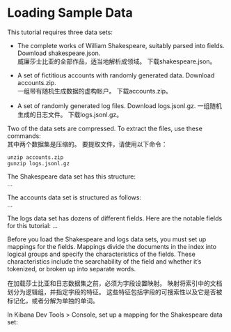 # Loading Sample Data
This tutorial requires three data sets:

- The complete works of William Shakespeare, suitably parsed into fields. Download shakespeare.json.  
威廉莎士比亚的全部作品，适当地解析成领域。 下载shakespeare.json。  

- A set of fictitious accounts with randomly generated data. Download accounts.zip.  
一组带有随机生成数据的虚构帐户。 下载accounts.zip。

- A set of randomly generated log files. Download logs.jsonl.gz.
一组随机生成的日志文件。 下载logs.jsonl.gz。

Two of the data sets are compressed. To extract the files, use these commands:  
其中两个数据集是压缩的。 要提取文件，请使用以下命令：  

```{}
unzip accounts.zip
gunzip logs.jsonl.gz
```

The Shakespeare data set has this structure:  
...

The accounts data set is structured as follows:  
...

The logs data set has dozens of different fields. Here are the notable fields for this tutorial:
...

Before you load the Shakespeare and logs data sets, you must set up mappings for the fields. Mappings divide the documents in the index into logical groups and specify the characteristics of the fields. These characteristics include the searchability of the field and whether it’s tokenized, or broken up into separate words.

在加载莎士比亚和日志数据集之前，必须为字段设置映射。 映射将索引中的文档划分为逻辑组，并指定字段的特征。 这些特征包括字段的可搜索性以及它是否被标记化，或者分解为单独的单词。

In Kibana Dev Tools > Console, set up a mapping for the Shakespeare data set:

